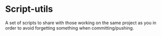 # Script-utils

A set of scripts to share with those working on the same
project as you in order to avoid forgetting something
when committing/pushing.

